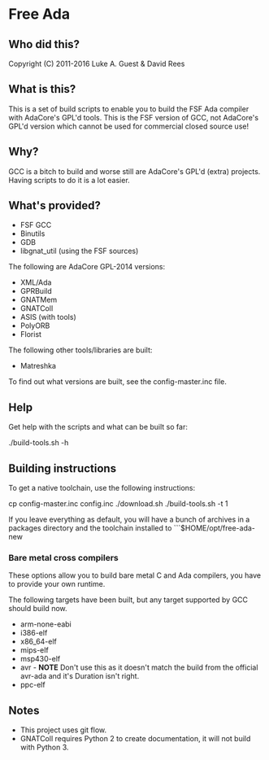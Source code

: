 # Free Ada

## Who did this?

Copyright (C) 2011-2016 Luke A. Guest & David Rees

## What is this?

This is a set of build scripts to enable you to build the FSF Ada compiler with AdaCore's GPL'd tools. This is the FSF
version of GCC, not AdaCore's GPL'd version which cannot be used for commercial closed source use!

## Why?

GCC is a bitch to build and worse still are AdaCore's GPL'd (extra) projects. Having scripts to do it is a lot easier.

## What's provided?

* FSF GCC
* Binutils
* GDB
* libgnat_util (using the FSF sources)

The following are AdaCore GPL-2014 versions:

* XML/Ada
* GPRBuild
* GNATMem
* GNATColl
* ASIS (with tools)
* PolyORB
* Florist

The following other tools/libraries are built:

* Matreshka

To find out what versions are built, see the config-master.inc file.

## Help

Get help with the scripts and what can be built so far:

  ./build-tools.sh -h

## Building instructions

To get a native toolchain, use the following instructions:

  cp config-master.inc config.inc
  <modify config.inc as required>
  ./download.sh
  ./build-tools.sh -t 1

If you leave everything as default, you will have a bunch of archives in a packages directory and the toolchain installed
to ```$HOME/opt/free-ada-new

### Bare metal cross compilers

These options allow you to build bare metal C and Ada compilers, you have to provide your own runtime.

The following targets have been built, but any target supported by GCC should build now.

* arm-none-eabi
* i386-elf
* x86_64-elf
* mips-elf
* msp430-elf
* avr - **NOTE** Don't use this as it doesn't match the build from the official avr-ada and it's Duration isn't right.
* ppc-elf

## Notes

* This project uses git flow.
* GNATColl requires Python 2 to create documentation, it will not build with Python 3.
